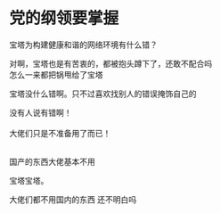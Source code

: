 # 党的纲领要掌握


宝塔为构建健康和谐的网络环境有什么错？

对啊，宝塔也是有苦衷的，都被抱头蹲下了，还敢不配合吗<br />
怎么一来都把锅甩给了宝塔

宝塔没什么错啊。只不过喜欢找别人的错误掩饰自己的

没有人说有错啊！<br />
<br />
大佬们只是不准备用了而已！<br />
<br />
<img src="static/image/smiley/default/lol.gif" smilieid="12" border="0" alt="" /><img src="static/image/smiley/default/lol.gif" smilieid="12" border="0" alt="" /><img src="static/image/smiley/default/lol.gif" smilieid="12" border="0" alt="" />

国产的东西大佬基本不用

宝塔宝塔。

大佬们都不用国内的东西 还不明白吗<img src="static/image/smiley/default/lol.gif" smilieid="12" border="0" alt="" />
